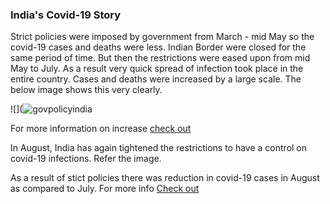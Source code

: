 ### India's Covid-19 Story

Strict policies were imposed by government from March - mid May so the covid-19 cases and deaths were less. Indian Border were closed for the same period of time. But then the restrictions were eased upon from mid May to July. As a result very quick spread of infection took place in the entire country. Cases and deaths were increased by a large scale. The below image shows this very clearly.

![](![govpolicyindia](https://user-images.githubusercontent.com/64389242/115949740-b268d400-a49c-11eb-8ff3-6e2c5c449e13.PNG)

For more information on increase [check out](https://www.bbc.com/news/world-asia-india-53969118)

In August, India has again tightened the restrictions to have a control on covid-19 infections. Refer the image.




As a result of stict policies there was reduction in covid-19 cases in August as compared to July. For more info [Check out](https://timesofindia.indiatimes.com/india/coronavirus-in-india-august-turn-growth-in-active-cases-slows/articleshow/77492750.cms)
